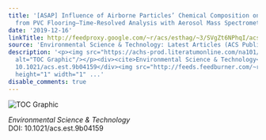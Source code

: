 ```yaml
---
title: '[ASAP] Influence of Airborne Particles’ Chemical Composition on SVOC Uptake
  from PVC Flooring—Time-Resolved Analysis with Aerosol Mass Spectrometry'
date: '2019-12-16'
linkTitle: http://feedproxy.google.com/~r/acs/esthag/~3/SVgZt6NPhqI/acs.est.9b04159
source: 'Environmental Science & Technology: Latest Articles (ACS Publications)'
description: '<p><img src="https://achs-prod.literatumonline.com/na101/home/literatum/publisher/achs/journals/content/esthag/0/esthag.ahead-of-print/acs.est.9b04159/20191216/images/medium/es9b04159_0005.gif"
  alt="TOC Graphic"/></p><div><cite>Environmental Science & Technology</cite></div><div>DOI:
  10.1021/acs.est.9b04159</div><img src="http://feeds.feedburner.com/~r/acs/esthag/~4/SVgZt6NPhqI"
  height="1" width="1" ...'
disable_comments: true
---
```

<p><img src="https://achs-prod.literatumonline.com/na101/home/literatum/publisher/achs/journals/content/esthag/0/esthag.ahead-of-print/acs.est.9b04159/20191216/images/medium/es9b04159_0005.gif" alt="TOC Graphic"/></p><div><cite>Environmental Science & Technology</cite></div><div>DOI: 10.1021/acs.est.9b04159</div><img src="http://feeds.feedburner.com/~r/acs/esthag/~4/SVgZt6NPhqI" height="1" width="1" ...
